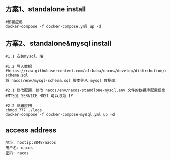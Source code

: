 ## 方案1、standalone install 
```
#部署应用
docker-compose -f docker-compose.yml up -d
```

## 方案2、standalone&mysql install
```
#1.1 安装mysql，略

#1.2 导入数据
#https://raw.githubusercontent.com/alibaba/nacos/develop/distribution/conf/mysql-schema.sql
将 nacos/env/mysql-schema.sql 脚本导入 mysql 数据库

#2.1 修改配置，修改 nacos/env/nacos-standlone-mysql.env 文件的数据库配置信息
#MYSQL_SERVICE_HOST 可以改为 IP

#2.2 部署应用
chmod 777 ./logs
docker-compose -f docker-compose-mysql.yml up -d
```

## access address

```code
地址: hostip:8848/nacos
用户名: nacos
密码: nacos
```



